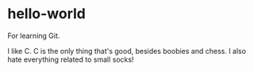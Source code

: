 # hello-world
For learning Git.

I like C. C is the only thing that's good, besides boobies and chess.
I also hate everything related to small socks!
